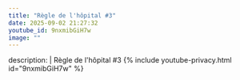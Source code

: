 ```yaml
---
title: "Règle de l'hôpital #3"
date: 2025-09-02 21:27:32 
youtube_id: 9nxmibGiH7w
image: ""
---
```

description: |
  Règle de l'hôpital #3
{% include youtube-privacy.html id="9nxmibGiH7w" %}
